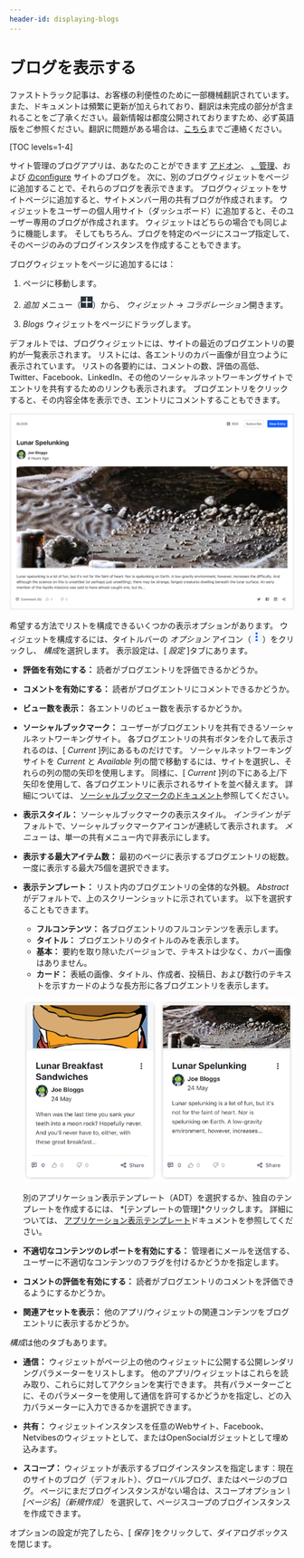 ```yaml
---
header-id: displaying-blogs
---
```


# ブログを表示する

<p class="alert alert-info"><span class="wysiwyg-color-blue120">ファストトラック記事は、お客様の利便性のために一部機械翻訳されています。また、ドキュメントは頻繁に更新が加えられており、翻訳は未完成の部分が含まれることをご了承ください。最新情報は都度公開されておりますため、必ず英語版をご参照ください。翻訳に問題がある場合は、<a href="mailto:support-content-jp@liferay.com">こちら</a>までご連絡ください。</span></p>

[TOC levels=1-4]

サイト管理のブログアプリは、あなたのことができます [アドオン](https://www.liferay.com/)、 [、管理](https://www.liferay.com/)、および [のconfigure](https://www.liferay.com/) サイトのブログを。 次に、別のブログウィジェットをページに追加することで、それらのブログを表示できます。 ブログウィジェットをサイトページに追加すると、サイトメンバー用の共有ブログが作成されます。 ウィジェットをユーザーの個人用サイト（ダッシュボード）に追加すると、そのユーザー専用のブログが作成されます。 ウィジェットはどちらの場合でも同じように機能します。 そしてもちろん、ブログを特定のページにスコープ指定して、そのページのみのブログインスタンスを作成することもできます。

ブログウィジェットをページに追加するには：

1.  ページに移動します。

2.  *追加* メニュー（![Add](../../../../images/icon-add-app.png)）から、 *ウィジェット* → *コラボレーション*開きます。

3.  *Blogs* ウィジェットをページにドラッグします。

デフォルトでは、ブログウィジェットには、サイトの最近のブログエントリの要約が一覧表示されます。 リストには、各エントリのカバー画像が目立つように表示されています。 リストの各要約には、コメントの数、評価の高低、Twitter、Facebook、LinkedIn、その他のソーシャルネットワーキングサイトでエントリを共有するためのリンクも表示されます。 ブログエントリをクリックすると、その内容全体を表示でき、エントリにコメントすることもできます。

![図1：月面探査旅行はお好きですか？ このブログエントリの要約では、目的を知ることができます。](../../../../images/blog-entry-abstract.png)

希望する方法でリストを構成できるいくつかの表示オプションがあります。 ウィジェットを構成するには、タイトルバーの *オプション* アイコン（![Options](../../../../images/icon-app-options.png)）をクリックし、 *構成*を選択します。 表示設定は、[ *設定* ]タブにあります。

  - **評価を有効にする：** 読者がブログエントリを評価できるかどうか。

  - **コメントを有効にする：** 読者がブログエントリにコメントできるかどうか。

  - **ビュー数を表示：** 各エントリのビュー数を表示するかどうか。

  - **ソーシャルブックマーク：** ユーザーがブログエントリを共有できるソーシャルネットワーキングサイト。 各ブログエントリの共有ボタンを介して表示されるのは、[ *Current* ]列にあるものだけです。 ソーシャルネットワーキングサイトを *Current* と *Available* 列の間で移動するには、サイトを選択し、それらの列の間の矢印を使用します。 同様に、[ *Current* ]列の下にある上/下矢印を使用して、各ブログエントリに表示されるサイトを並べ替えます。 詳細については、 [ソーシャルブックマークのドキュメント](/docs/7-1/user/-/knowledge_base/u/using-social-bookmarks)参照してください。

  - **表示スタイル：** ソーシャルブックマークの表示スタイル。 *インライン* がデフォルトで、ソーシャルブックマークアイコンが連続して表示されます。 *メニュー* は、単一の共有メニュー内で非表示にします。

  - **表示する最大アイテム数：** 最初のページに表示するブログエントリの総数。 一度に表示する最大75個を選択できます。

  - **表示テンプレート：** リスト内のブログエントリの全体的な外観。 *Abstract* がデフォルトで、上のスクリーンショットに示されています。 以下を選択することもできます。

      - **フルコンテンツ：** 各ブログエントリのフルコンテンツを表示します。
      - **タイトル：** ブログエントリのタイトルのみを表示します。
      - **基本：** 要約を取り除いたバージョンで、テキストは少なく、カバー画像はありません。
      - **カード：** 表紙の画像、タイトル、作成者、投稿日、および数行のテキストを示すカードのような長方形に各ブログエントリを表示します。

    ![図2：* Card *表示テンプレートは、ブログの投稿を楽しい小さなトレーディングカードのように見せます。](../../../../images/blogs-cards.png)

    別のアプリケーション表示テンプレート（ADT）を選択するか、独自のテンプレートを作成するには、 *[テンプレートの管理]*クリックします。 詳細については、 [アプリケーション表示テンプレート](/docs/7-1/user/-/knowledge_base/u/using-page-fragments)ドキュメントを参照してください。

  - **不適切なコンテンツのレポートを有効にする：** 管理者にメールを送信する、ユーザーに不適切なコンテンツのフラグを付けるかどうかを指定します。

  - **コメントの評価を有効にする：** 読者がブログエントリのコメントを評価できるようにするかどうか。

  - **関連アセットを表示：** 他のアプリ/ウィジェットの関連コンテンツをブログエントリに表示するかどうか。

*構成*は他のタブもあります。

  - **通信：** ウィジェットがページ上の他のウィジェットに公開する公開レンダリングパラメーターをリストします。 他のアプリ/ウィジェットはこれらを読み取り、これらに対してアクションを実行できます。 共有パラメーターごとに、そのパラメーターを使用して通信を許可するかどうかを指定し、どの入力パラメーターに入力できるかを選択できます。

  - **共有：** ウィジェットインスタンスを任意のWebサイト、Facebook、Netvibesのウィジェットとして、またはOpenSocialガジェットとして埋め込みます。

  - **スコープ：** ウィジェットが表示するブログインスタンスを指定します：現在のサイトのブログ（デフォルト）、グローバルブログ、またはページのブログ。 ページにまだブログインスタンスがない場合は、スコープオプション *\ [ページ名\]（新規作成）* を選択して、ページスコープのブログインスタンスを作成できます。

オプションの設定が完了したら、[ *保存* ]をクリックして、ダイアログボックスを閉じます。
